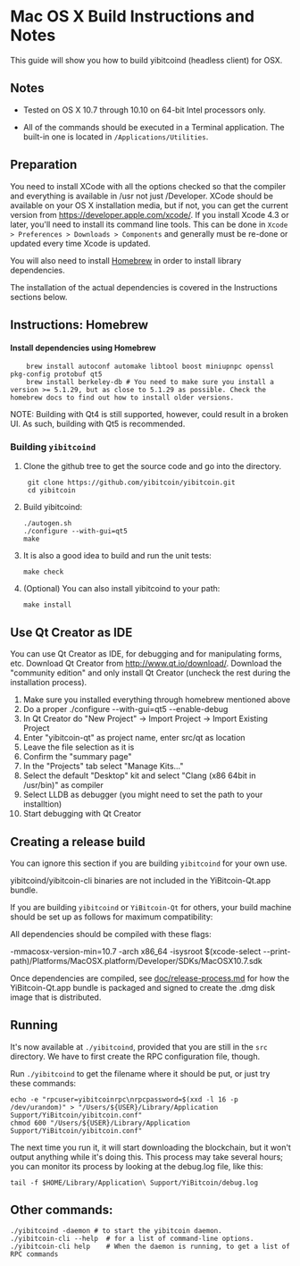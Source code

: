 Mac OS X Build Instructions and Notes
====================================
This guide will show you how to build yibitcoind (headless client) for OSX.

Notes
-----

* Tested on OS X 10.7 through 10.10 on 64-bit Intel processors only.

* All of the commands should be executed in a Terminal application. The
built-in one is located in `/Applications/Utilities`.

Preparation
-----------

You need to install XCode with all the options checked so that the compiler
and everything is available in /usr not just /Developer. XCode should be
available on your OS X installation media, but if not, you can get the
current version from https://developer.apple.com/xcode/. If you install
Xcode 4.3 or later, you'll need to install its command line tools. This can
be done in `Xcode > Preferences > Downloads > Components` and generally must
be re-done or updated every time Xcode is updated.

You will also need to install [Homebrew](http://brew.sh) in order to install library
dependencies.

The installation of the actual dependencies is covered in the Instructions
sections below.

Instructions: Homebrew
----------------------

#### Install dependencies using Homebrew

        brew install autoconf automake libtool boost miniupnpc openssl pkg-config protobuf qt5
        brew install berkeley-db # You need to make sure you install a version >= 5.1.29, but as close to 5.1.29 as possible. Check the homebrew docs to find out how to install older versions.

NOTE: Building with Qt4 is still supported, however, could result in a broken UI. As such, building with Qt5 is recommended.

### Building `yibitcoind`

1. Clone the github tree to get the source code and go into the directory.

        git clone https://github.com/yibitcoin/yibitcoin.git
        cd yibitcoin

2.  Build yibitcoind:

        ./autogen.sh
        ./configure --with-gui=qt5
        make

3.  It is also a good idea to build and run the unit tests:

        make check

4.  (Optional) You can also install yibitcoind to your path:

        make install

Use Qt Creator as IDE
------------------------
You can use Qt Creator as IDE, for debugging and for manipulating forms, etc.
Download Qt Creator from http://www.qt.io/download/. Download the "community edition" and only install Qt Creator (uncheck the rest during the installation process).

1. Make sure you installed everything through homebrew mentioned above 
2. Do a proper ./configure --with-gui=qt5 --enable-debug
3. In Qt Creator do "New Project" -> Import Project -> Import Existing Project
4. Enter "yibitcoin-qt" as project name, enter src/qt as location
5. Leave the file selection as it is
6. Confirm the "summary page"
7. In the "Projects" tab select "Manage Kits..."
8. Select the default "Desktop" kit and select "Clang (x86 64bit in /usr/bin)" as compiler
9. Select LLDB as debugger (you might need to set the path to your installtion)
10. Start debugging with Qt Creator

Creating a release build
------------------------
You can ignore this section if you are building `yibitcoind` for your own use.

yibitcoind/yibitcoin-cli binaries are not included in the YiBitcoin-Qt.app bundle.

If you are building `yibitcoind` or `YiBitcoin-Qt` for others, your build machine should be set up
as follows for maximum compatibility:

All dependencies should be compiled with these flags:

 -mmacosx-version-min=10.7
 -arch x86_64
 -isysroot $(xcode-select --print-path)/Platforms/MacOSX.platform/Developer/SDKs/MacOSX10.7.sdk

Once dependencies are compiled, see [doc/release-process.md](release-process.md) for how the YiBitcoin-Qt.app
bundle is packaged and signed to create the .dmg disk image that is distributed.

Running
-------

It's now available at `./yibitcoind`, provided that you are still in the `src`
directory. We have to first create the RPC configuration file, though.

Run `./yibitcoind` to get the filename where it should be put, or just try these
commands:

    echo -e "rpcuser=yibitcoinrpc\nrpcpassword=$(xxd -l 16 -p /dev/urandom)" > "/Users/${USER}/Library/Application Support/YiBitcoin/yibitcoin.conf"
    chmod 600 "/Users/${USER}/Library/Application Support/YiBitcoin/yibitcoin.conf"

The next time you run it, it will start downloading the blockchain, but it won't
output anything while it's doing this. This process may take several hours;
you can monitor its process by looking at the debug.log file, like this:

    tail -f $HOME/Library/Application\ Support/YiBitcoin/debug.log

Other commands:
-------

    ./yibitcoind -daemon # to start the yibitcoin daemon.
    ./yibitcoin-cli --help  # for a list of command-line options.
    ./yibitcoin-cli help    # When the daemon is running, to get a list of RPC commands
